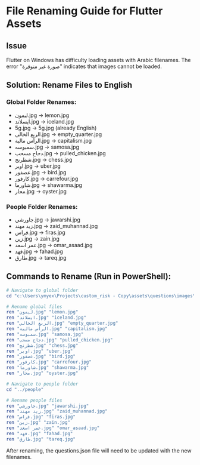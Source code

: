# File Renaming Guide for Flutter Assets

## Issue
Flutter on Windows has difficulty loading assets with Arabic filenames. The error "صورة غير متوفرة" indicates that images cannot be loaded.

## Solution: Rename Files to English

### Global Folder Renames:
- ليمون.jpg → lemon.jpg
- ايسلاند.jpg → iceland.jpg  
- 5g.jpg → 5g.jpg (already English)
- الربع الخالي.jpg → empty_quarter.jpg
- الرأس مالية.jpg → capitalism.jpg
- سمبوسه.jpg → samosa.jpg
- دجاج مسحب.jpg → pulled_chicken.jpg
- شطرنج.jpg → chess.jpg
- اوبر.jpg → uber.jpg
- عصفور.jpg → bird.jpg
- كارفور.jpg → carrefour.jpg
- شاورما.jpg → shawarma.jpg
- محار.jpg → oyster.jpg

### People Folder Renames:
- جاورشي.jpg → jawarshi.jpg
- زيد مهند.jpg → zaid_muhannad.jpg
- فراس.jpg → firas.jpg
- زين.jpg → zain.jpg
- عمر اسعد.jpg → omar_asaad.jpg
- فهد.jpg → fahad.jpg
- طارق.jpg → tareq.jpg

## Commands to Rename (Run in PowerShell):

```powershell
# Navigate to global folder
cd "c:\Users\ymyex\Projects\custom_risk - Copy\assets\questions\images\global"

# Rename global files
ren "ليمون.jpg" "lemon.jpg"
ren "ايسلاند.jpg" "iceland.jpg"
ren "الربع الخالي.jpg" "empty_quarter.jpg"
ren "الرأس مالية.jpg" "capitalism.jpg"
ren "سمبوسه.jpg" "samosa.jpg"
ren "دجاج مسحب.jpg" "pulled_chicken.jpg"
ren "شطرنج.jpg" "chess.jpg"
ren "اوبر.jpg" "uber.jpg"
ren "عصفور.jpg" "bird.jpg"
ren "كارفور.jpg" "carrefour.jpg"
ren "شاورما.jpg" "shawarma.jpg"
ren "محار.jpg" "oyster.jpg"

# Navigate to people folder
cd "../people"

# Rename people files
ren "جاورشي.jpg" "jawarshi.jpg"
ren "زيد مهند.jpg" "zaid_muhannad.jpg"
ren "فراس.jpg" "firas.jpg"
ren "زين.jpg" "zain.jpg"
ren "عمر اسعد.jpg" "omar_asaad.jpg"
ren "فهد.jpg" "fahad.jpg"
ren "طارق.jpg" "tareq.jpg"
```

After renaming, the questions.json file will need to be updated with the new filenames.
